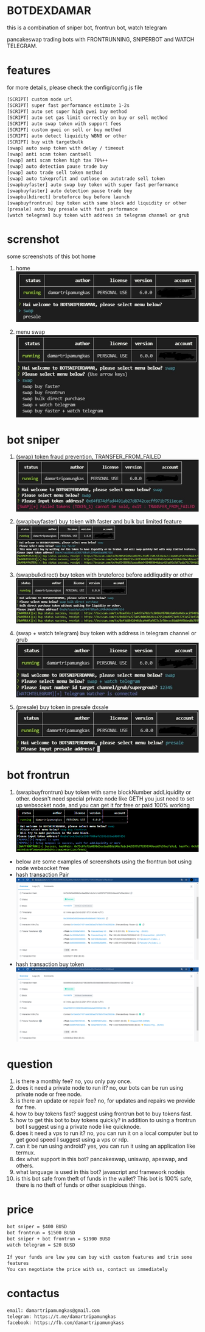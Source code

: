 # BOTDEXDAMAR
this is a combination of sniper bot, frontrun bot, watch telegram

pancakeswap trading bots with FRONTRUNNING, SNIPERBOT and WATCH TELEGRAM.

# features
for more details, please check the config/config.js file
```
[SCRIPT] custom node url
[SCRIPT] super fast performance estimate 1-2s
[SCRIPT] auto set super high gwei buy method
[SCRIPT] auto set gas limit correctly on buy or sell method
[SCRIPT] auto swap token with support fees
[SCRIPT] custom gwei on sell or buy method
[SCRIPT] auto detect liquidity WBNB or other
[SCRIPT] buy with targetbulk
[swap] auto swap token with delay / timeout
[swap] anti scam token cantsell
[swap] anti scam token high tax 70%++
[swap] auto detection pause trade buy
[swap] auto trade sell token method
[swap] auto takeprofit and cutlose on autotrade sell token
[swapbuyfaster] auto swap buy token with super fast performance
[swapbuyfaster] auto detection pause trade buy
[swapbulkdirect] bruteforce buy before launch
[swapbuyfrontrun] buy token with same block add liquidity or other
[presale] auto buy presale with fast performance
[watch telegram] buy token with address in telegram channel or grub
```
# screnshot
some screenshots of this bot home

1. home\
![alt text](https://github.com/damartripamungkas/botdexdamar/blob/main/images/home.jpg?raw=true)

2. menu swap\
![alt text](https://github.com/damartripamungkas/botdexdamar/blob/main/images/menuswap.jpg?raw=true)

# bot sniper
1. (swap) token fraud prevention, TRANSFER_FROM_FAILED\
![alt text](https://github.com/damartripamungkas/botdexdamar/blob/main/images/swap.jpg?raw=true)

2. (swapbuyfaster) buy token with faster and bulk but limited feature\
![alt text](https://github.com/damartripamungkas/botdexdamar/blob/main/images/swapfaster.jpg?raw=true)

3. (swapbulkdirect) buy token with bruteforce before addliqudity or other\
![alt text](https://github.com/damartripamungkas/botdexdamar/blob/main/images/swapbulkdirect.jpg?raw=true)

4. (swap + watch telegram) buy token with address in telegram channel or grub\
![alt text](https://github.com/damartripamungkas/botdexdamar/blob/main/images/swapwatchtelegram.jpg?raw=true)

5. (presale) buy token in presale dxsale\
![alt text](https://github.com/damartripamungkas/botdexdamar/blob/main/images/presale.jpg?raw=true)

# bot frontrun
1. (swapbuyfrontrun) buy token with same blockNumber addLiquidity or other. 
doesn't need special private node like GETH you just need to set up websocket node, and you can get it for free or paid 100% working\
![alt text](https://github.com/damartripamungkas/botdexdamar/blob/main/images/swapfrontrun.jpg?raw=true)
- below are some examples of screenshots using the frontrun bot using node websocket free
- hash transaction Pair
![alt text](https://github.com/damartripamungkas/botdexdamar/blob/main/images/swapfrontrun2.png?raw=true)
- hash transaction buy token
![alt text](https://github.com/damartripamungkas/botdexdamar/blob/main/images/swapfrontrun3.png?raw=true)

# question
1. is there a monthly fee? no, you only pay once.
2. does it need a private node to run it? no, our bots can be run using private node or free node.
3. is there an update or repair fee? no, for updates and repairs we provide for free.
4. how to buy tokens fast? suggest using frontrun bot to buy tokens fast.
5. how to get this bot to buy tokens quickly? in addition to using a frontrun bot I suggest using a private node like quicknode.
6. does it need a vps to run it? no, you can run it on a local computer but to get good speed I suggest using a vps or rdp.
7. can it be run using android? yes, you can run it using an application like termux.
8. dex what support in this bot? pancakeswap, uniswap, apeswap, and others.
9. what language is used in this bot? javascript and framework nodejs
10. is this bot safe from theft of funds in the wallet? This bot is 100% safe, there is no theft of funds or other suspicious things.

# price
```
bot sniper = $400 BUSD
bot frontrun = $1500 BUSD
bot sniper + bot frontrun = $1900 BUSD
watch telegram = $20 BUSD

If your funds are low you can buy with custom features and trim some features
You can negotiate the price with us, contact us immediately
```

# contactus
```
email: damartripamungkas@gmail.com
telegram: https://t.me/damartripamungkas
facebook: https://fb.com/damartripamungkass
```
